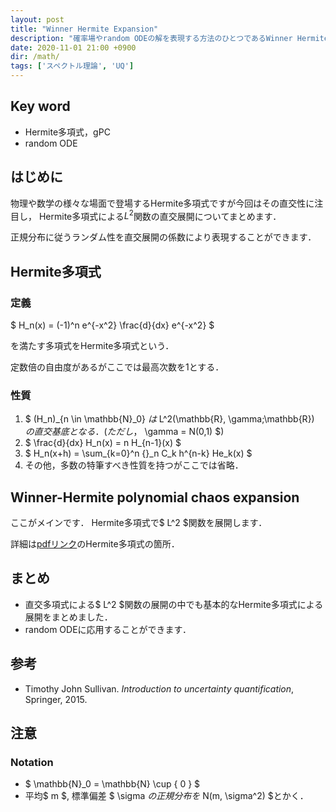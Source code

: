 ```yaml
---
layout: post
title: "Winner Hermite Expansion"
description: "確率場やrandom ODEの解を表現する方法のひとつであるWinner Hermite展開"
date: 2020-11-01 21:00 +0900
dir: /math/
tags: ['スペクトル理論', 'UQ']
---
```

## Key word
- Hermite多項式，gPC
- random ODE

## はじめに
物理や数学の様々な場面で登場するHermite多項式ですが今回はその直交性に注目し，
Hermite多項式による$L^2$関数の直交展開についてまとめます．

正規分布に従うランダム性を直交展開の係数により表現することができます．

## Hermite多項式
### 定義
$ H_n(x) = (-1)^n e^{-x^2} \frac{d}{dx} e^{-x^2} $

を満たす多項式をHermite多項式という．

定数倍の自由度があるがここでは最高次数を1とする．

### 性質
1. $ (H_n)_{n \in \mathbb{N}_0} $は$ L^2(\mathbb{R}, \gamma;\mathbb{R}) $の直交基底となる．(ただし，$ \gamma = N(0,1) $)
2. $ \frac{d}{dx} H_n(x) = n H_{n-1}(x) $
3. $ H_n(x+h) = \sum_{k=0}^n {}_n C_k h^{n-k} He_k(x) $
4. その他，多数の特筆すべき性質を持つがここでは省略．

## Winner-Hermite polynomial chaos expansion
ここがメインです．
Hermite多項式で$ L^2 $関数を展開します．

詳細は[pdfリンク](/math/pdf/chapter11.pdf)のHermite多項式の箇所．

## まとめ
- 直交多項式による$ L^2 $関数の展開の中でも基本的なHermite多項式による展開をまとめました．
- random ODEに応用することができます．

## 参考
- Timothy John Sullivan. *Introduction to uncertainty quantification*, Springer, 2015.

## 注意
### Notation
- $ \mathbb{N}_0 = \mathbb{N} \cup \{ 0 \} $
- 平均$ m $, 標準偏差 $ \sigma $の正規分布を$ N(m, \sigma^2) $とかく．
